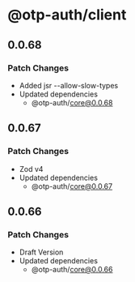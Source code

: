 # @otp-auth/client

## 0.0.68

### Patch Changes

- Added jsr --allow-slow-types
- Updated dependencies
  - @otp-auth/core@0.0.68

## 0.0.67

### Patch Changes

- Zod v4
- Updated dependencies
  - @otp-auth/core@0.0.67

## 0.0.66

### Patch Changes

- Draft Version
- Updated dependencies
  - @otp-auth/core@0.0.66
